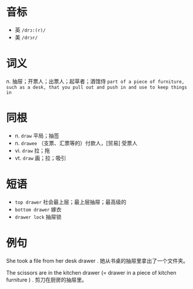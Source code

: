 # 音标

- 英 `/drɔ:(r)/`
- 美 `/drɔr/`

# 词义

n. 抽屉；开票人；出票人；起草者；酒馆侍
`part of a piece of furniture, such as a desk, that you pull out and push in and use to keep things in`

# 同根

- n. `draw` 平局；抽签
- n. `drawee` （支票、汇票等的）付款人，[贸易] 受票人
- vi. `draw` 拉；拖
- vt. `draw` 画；拉；吸引

# 短语

- `top drawer` 社会最上层；最上层抽屉；最高级的
- `bottom drawer` 嫁衣
- `drawer lock` 抽屉锁

# 例句

She took a file from her desk drawer .
她从书桌的抽屉里拿出了一个文件夹。

The scissors are in the kitchen drawer (= drawer in a piece of kitchen furniture ) .
剪刀在厨房的抽屉里。


